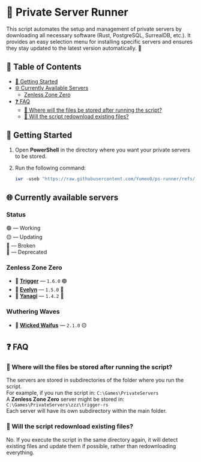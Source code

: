 # 🚀 Private Server Runner

This script automates the setup and management of private servers by downloading all necessary software (Rust, PostgreSQL, SurrealDB, etc.). It provides an easy selection menu for installing specific servers and ensures they stay updated to the latest version automatically. 🚀

## 📖 Table of Contents

- [📌 Getting Started](#-getting-started)
- [🌐 Currently Available Servers](#-currently-available-servers)
  - [Zenless Zone Zero](#zenless-zone-zero)
- [❓ FAQ](#-faq)
  - [📂 Where will the files be stored after running the script?](#-where-will-the-files-be-stored-after-running-the-script)
  - [🔄 Will the script redownload existing files?](#-will-the-script-redownload-existing-files)

## 📌 Getting Started

1. Open **PowerShell** in the directory where you want your private servers to be stored.
2. Run the following command:

   ```powershell
   iwr -useb "https://raw.githubusercontent.com/Yumeo0/ps-runner/refs/heads/main/ps.ps1" | iex
   ```

## 🌐 Currently available servers

### Status

🟢 — Working  
🟡 — Updating  
🔴 — Broken  
🔵 — Deprecated

### Zenless Zone Zero

- **🔗 [Trigger](https://git.xeondev.com/ObolSquad/trigger-rs)** — `1.6.0` 🟢
- **🔗 [Evelyn](https://git.xeondev.com/evelyn-rs/evelyn-rs)** — `1.5.0` 🔵
- **🔗 [Yanagi](https://git.xeondev.com/HollowSpecialOperationsS6/YanagiZS)** — `1.4.2` 🔵

### Wuthering Waves

- **🔗 [Wicked Waifus](https://git.xeondev.com/wickedwaifus/wicked-waifus-rs)** — `2.1.0` 🟡

## ❓ FAQ

### 📂 Where will the files be stored after running the script?

The servers are stored in subdirectories of the folder where you run the script.  
For example, if you run the script in: `C:\Games\PrivateServers`  
A **Zenless Zone Zero** server might be stored in: `C:\Games\PrivateServers\zzz\trigger-rs`  
Each server will have its own subdirectory within the main folder.

### 🔄 Will the script redownload existing files?

No. If you execute the script in the same directory again, it will detect existing files and update them if possible, rather than redownloading everything.
